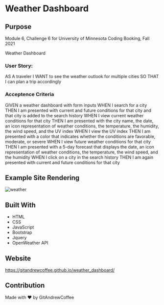 # Weather Dashboard

## Purpose
Module 6, Challenge 6 for University of Minnesota Coding Booking, Fall 2021 

Weather Dashboard

### User Story:

AS A traveler
I WANT to see the weather outlook for multiple cities
SO THAT I can plan a trip accordingly

### Acceptence Criteria
GIVEN a weather dashboard with form inputs
WHEN I search for a city
THEN I am presented with current and future conditions for that city and that city is added to the search history
WHEN I view current weather conditions for that city
THEN I am presented with the city name, the date, an icon representation of weather conditions, the temperature, the humidity, the wind speed, and the UV index
WHEN I view the UV index
THEN I am presented with a color that indicates whether the conditions are favorable, moderate, or severe
WHEN I view future weather conditions for that city
THEN I am presented with a 5-day forecast that displays the date, an icon representation of weather conditions, the temperature, the wind speed, and the humidity
WHEN I click on a city in the search history
THEN I am again presented with current and future conditions for that city

## Example Site Rendering
![weather](./assets/images/readme-screen-shot.jpg)


## Built With
* HTML
* CSS
* JavaScript
* Bootstrap
* Jquery
* OpenWeather API


## Website
https://gitandrewcoffee.github.io/weather_dashboard/


## Contribution
Made with ❤️ by GitAndrewCoffee
